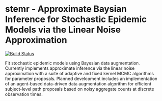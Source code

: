 <!-- README.md is generated from README.Rmd. Please edit that file -->
stemr - Approximate Baysian Inference for Stochastic Epidemic Models via the Linear Noise Approximation
==========================================================================

[![Build Status](https://travis-ci.org/fintzij/stemr.svg?branch=master)](https://travis-ci.org/fintzij/stemr)

Fit stochastic epidemic models using Bayesian data augmentation. Currently implements approximate inference via the linear noise approximation with a suite of adaptive and fixed kernel MCMC algorithms for parameter proposals. Planned development includes an implementation of an agent-based data-driven data augmentation algorithm for efficient subject-level path proposals based on noisy aggregate counts at discrete observation times.
